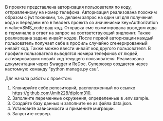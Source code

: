В проекте представлена авторизация пользователя по коду, отправленному на номер телефона.
Авторизация реализована похожим образом с jwt токенами, т.е. делаем запрос на один url для получения
кода и передаем его в headers проекта со значениями key=Authorization и value=SMS_code ваш код.
Отправка смс сымитирована выводом кода в терминале в ответ на запрос на соответствующий эндпоинт.
Также реализована задача инвайт кодов. После первой авторизации каждый пользователь получает себе
в профиль случайно сгенерированный инвайт код. Также можно ввести инвайт код другого пользователя.
В профиле пользователя выводятся номера телефонов от людей, активировавших инвайт код текущего пользователя.
Реализована документация через Swagger и ReDoc.
Суперюзер создается через кастомную команду "python manage.py csu".

Для начала работы с проектом:
1) Клонируйте себе репозиторий, расположенный по ссылке https://github.com/Jmih228/diplom310.
2) Заполните переменные окружения, определенные в .env.sample.
3) Создайте базу данных и заполните ее из файла data.json.
4) Установите зависимости и примените миграции.
5) Запустите сервер.
